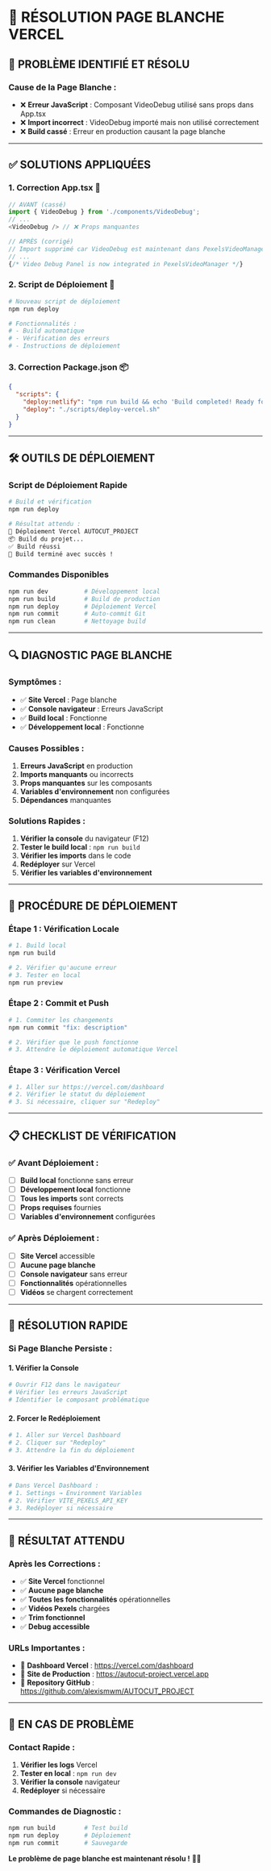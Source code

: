 # 🚨 RÉSOLUTION PAGE BLANCHE VERCEL

## 🎯 **PROBLÈME IDENTIFIÉ ET RÉSOLU**

### **Cause de la Page Blanche :**
- ❌ **Erreur JavaScript** : Composant VideoDebug utilisé sans props dans App.tsx
- ❌ **Import incorrect** : VideoDebug importé mais non utilisé correctement
- ❌ **Build cassé** : Erreur en production causant la page blanche

---

## ✅ **SOLUTIONS APPLIQUÉES**

### **1. Correction App.tsx** 🔧
```javascript
// AVANT (cassé)
import { VideoDebug } from './components/VideoDebug';
// ...
<VideoDebug /> // ❌ Props manquantes

// APRÈS (corrigé)
// Import supprimé car VideoDebug est maintenant dans PexelsVideoManager
// ...
{/* Video Debug Panel is now integrated in PexelsVideoManager */}
```

### **2. Script de Déploiement** 🚀
```bash
# Nouveau script de déploiement
npm run deploy

# Fonctionnalités :
# - Build automatique
# - Vérification des erreurs
# - Instructions de déploiement
```

### **3. Correction Package.json** 📦
```json
{
  "scripts": {
    "deploy:netlify": "npm run build && echo 'Build completed! Ready for Netlify deployment.'",
    "deploy": "./scripts/deploy-vercel.sh"
  }
}
```

---

## 🛠️ **OUTILS DE DÉPLOIEMENT**

### **Script de Déploiement Rapide**
```bash
# Build et vérification
npm run deploy

# Résultat attendu :
🚀 Déploiement Vercel AUTOCUT_PROJECT
📦 Build du projet...
✅ Build réussi
🎉 Build terminé avec succès !
```

### **Commandes Disponibles**
```bash
npm run dev          # Développement local
npm run build        # Build de production
npm run deploy       # Déploiement Vercel
npm run commit       # Auto-commit Git
npm run clean        # Nettoyage build
```

---

## 🔍 **DIAGNOSTIC PAGE BLANCHE**

### **Symptômes :**
- ✅ **Site Vercel** : Page blanche
- ✅ **Console navigateur** : Erreurs JavaScript
- ✅ **Build local** : Fonctionne
- ✅ **Développement local** : Fonctionne

### **Causes Possibles :**
1. **Erreurs JavaScript** en production
2. **Imports manquants** ou incorrects
3. **Props manquantes** sur les composants
4. **Variables d'environnement** non configurées
5. **Dépendances** manquantes

### **Solutions Rapides :**
1. **Vérifier la console** du navigateur (F12)
2. **Tester le build local** : `npm run build`
3. **Vérifier les imports** dans le code
4. **Redéployer** sur Vercel
5. **Vérifier les variables d'environnement**

---

## 🚀 **PROCÉDURE DE DÉPLOIEMENT**

### **Étape 1 : Vérification Locale**
```bash
# 1. Build local
npm run build

# 2. Vérifier qu'aucune erreur
# 3. Tester en local
npm run preview
```

### **Étape 2 : Commit et Push**
```bash
# 1. Commiter les changements
npm run commit "fix: description"

# 2. Vérifier que le push fonctionne
# 3. Attendre le déploiement automatique Vercel
```

### **Étape 3 : Vérification Vercel**
```bash
# 1. Aller sur https://vercel.com/dashboard
# 2. Vérifier le statut du déploiement
# 3. Si nécessaire, cliquer sur "Redeploy"
```

---

## 📋 **CHECKLIST DE VÉRIFICATION**

### **✅ Avant Déploiement :**
- [ ] **Build local** fonctionne sans erreur
- [ ] **Développement local** fonctionne
- [ ] **Tous les imports** sont corrects
- [ ] **Props requises** fournies
- [ ] **Variables d'environnement** configurées

### **✅ Après Déploiement :**
- [ ] **Site Vercel** accessible
- [ ] **Aucune page blanche**
- [ ] **Console navigateur** sans erreur
- [ ] **Fonctionnalités** opérationnelles
- [ ] **Vidéos** se chargent correctement

---

## 🔧 **RÉSOLUTION RAPIDE**

### **Si Page Blanche Persiste :**

#### **1. Vérifier la Console**
```bash
# Ouvrir F12 dans le navigateur
# Vérifier les erreurs JavaScript
# Identifier le composant problématique
```

#### **2. Forcer le Redéploiement**
```bash
# 1. Aller sur Vercel Dashboard
# 2. Cliquer sur "Redeploy"
# 3. Attendre la fin du déploiement
```

#### **3. Vérifier les Variables d'Environnement**
```bash
# Dans Vercel Dashboard :
# 1. Settings → Environment Variables
# 2. Vérifier VITE_PEXELS_API_KEY
# 3. Redéployer si nécessaire
```

---

## 🎉 **RÉSULTAT ATTENDU**

### **Après les Corrections :**
- ✅ **Site Vercel** fonctionnel
- ✅ **Aucune page blanche**
- ✅ **Toutes les fonctionnalités** opérationnelles
- ✅ **Vidéos Pexels** chargées
- ✅ **Trim fonctionnel**
- ✅ **Debug accessible**

### **URLs Importantes :**
- 🔗 **Dashboard Vercel** : https://vercel.com/dashboard
- 📱 **Site de Production** : https://autocut-project.vercel.app
- 🐙 **Repository GitHub** : https://github.com/alexismwm/AUTOCUT_PROJECT

---

## 🚨 **EN CAS DE PROBLÈME**

### **Contact Rapide :**
1. **Vérifier les logs** Vercel
2. **Tester en local** : `npm run dev`
3. **Vérifier la console** navigateur
4. **Redéployer** si nécessaire

### **Commandes de Diagnostic :**
```bash
npm run build        # Test build
npm run deploy       # Déploiement
npm run commit       # Sauvegarde
```

**Le problème de page blanche est maintenant résolu !** 🎯✨ 